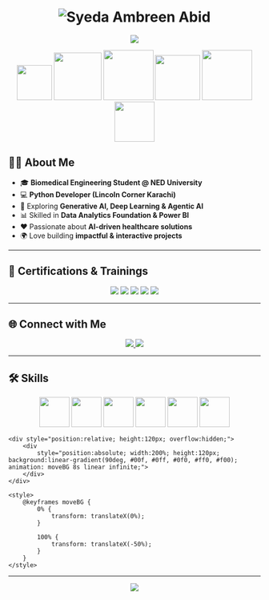 
<h1 align="center">
  <img src="https://readme-typing-svg.herokuapp.com?font=Dancing+Script&weight=700&size=60&pause=1000&color=#061578&center=true&vCenter=true&width=700&lines=Syeda+Ambreen+Abid" alt="Syeda Ambreen Abid" />
</h1>

<p align="center">
  <a href="https://github.com/Syeda-Ambreen-Abid">
    <img src="https://readme-typing-svg.herokuapp.com?font=Roboto+Slab&weight=700&size=31&pause=600&color=#061578&center=true&vCenter=true&width=700&lines=Biomedical+Engineer+%7C+Python+Developer;AI+Enthusiast+%7C+Agentic+AI+Learner;Generative+AI+%26+Deep+Learning+Explorer;Aspiring+Data Analyst | Power BI Enthusiast" >
  </a>
</p>


<p align="center">
  <img src="https://cdn.jsdelivr.net/gh/devicons/devicon/icons/python/python-original.svg" width="70" />
  <img src="https://cdn.educba.com/academy/wp-content/uploads/2020/01/Deep-Learning.jpg" width="95" />
  <img src="https://encrypted-tbn0.gstatic.com/images?q=tbn:ANd9GcQreBNASZVyRbrzKbBF75VPZeSAm3KS8_tp2A&s" width="100" />
  <img src="https://encrypted-tbn0.gstatic.com/images?q=tbn:ANd9GcRdz6YodKm5f6f3uOVf69tUpuYOt7_94HUAfg&s" width="90" />
  <img src="https://pub-e93d5c9fdf134c89830082377f6df465.r2.dev/2025/01/Generative-AI-edited.webp" width="100" />
  <img src="https://encrypted-tbn0.gstatic.com/images?q=tbn:ANd9GcRzjfBrmgqGx1J5e7OZDHtuJ4PNNUXwgIFugw&s" width="80" />
</p>


## 👩‍💻 About Me  
- 🎓 **Biomedical Engineering Student @ NED University**  
- 💻 **Python Developer (Lincoln Corner Karachi)**  
- 🧠 Exploring **Generative AI, Deep Learning & Agentic AI**  
- 📊 Skilled in **Data Analytics Foundation & Power BI**  
- ❤️ Passionate about **AI-driven healthcare solutions**  
- 🌍 Love building **impactful & interactive projects**  

---

## 📜 Certifications & Trainings  

<p align="center">
  <img src="https://img.shields.io/badge/Biomedical%20Engineering-NED%20University-000000?style=for-the-badge&logo=graduated&logoColor=FF0000" />
  <img src="https://img.shields.io/badge/Python%20Programming-Lincoln%20Corner%20Karachi-1E90FF?style=for-the-badge&logo=python&logoColor=FFFFFF" />
  <img src="https://img.shields.io/badge/Generative%20AI%20%26%20Deep%20Learning-Saylani%20Mass%20IT-FF0000?style=for-the-badge&logo=openai&logoColor=000000" />
  <img src="https://img.shields.io/badge/Agentic%20AI-Saylani%20Mass%20IT-000000?style=for-the-badge&logo=ai&logoColor=1E90FF" />
  <img src="https://img.shields.io/badge/Data%20Analytics-Bano%20Qabil-1E90FF?style=for-the-badge&logo=powerbi&logoColor=FFB900" />
</p>

---

## 🌐 Connect with Me  

<p align="center">
  <a href="mailto:scabid06l@gmail.com">
    <img src="https://img.shields.io/badge/-Email-000000?style=for-the-badge&logo=gmail&logoColor=FF0000">
  </a>
  <a href="https://www.linkedin.com/in/syeda-ambreen-abid-3507322a3">
    <img src="https://img.shields.io/badge/LinkedIn-000000?style=for-the-badge&logo=linkedin&logoColor=1E90FF">
  </a>
</p>

---

## 🛠 Skills

<p align="center">
  <img src="https://cdn.jsdelivr.net/gh/devicons/devicon/icons/python/python-original.svg" width="60" />
  <img src="https://cdn.educba.com/academy/wp-content/uploads/2020/01/Deep-Learning.jpg" width="60" />
  <img src="https://encrypted-tbn0.gstatic.com/images?q=tbn:ANd9GcQreBNASZVyRbrzKbBF75VPZeSAm3KS8_tp2A&s" width="60" />
  <img src="https://encrypted-tbn0.gstatic.com/images?q=tbn:ANd9GcRdz6YodKm5f6f3uOVf69tUpuYOt7_94HUAfg&s" width="60" />
  <img src="https://pub-e93d5c9fdf134c89830082377f6df465.r2.dev/2025/01/Generative-AI-edited.webp" width="60" />
  <img src="https://encrypted-tbn0.gstatic.com/images?q=tbn:ANd9GcRzjfBrmgqGx1J5e7OZDHtuJ4PNNUXwgIFugw&s" width="60" />
</p>

 <!-- Fun Background Animation -->
    <div style="position:relative; height:120px; overflow:hidden;">
        <div
            style="position:absolute; width:200%; height:120px; background:linear-gradient(90deg, #00f, #0ff, #0f0, #ff0, #f00); animation: moveBG 8s linear infinite;">
        </div>
    </div>

    <style>
        @keyframes moveBG {
            0% {
                transform: translateX(0%);
            }

            100% {
                transform: translateX(-50%);
            }
        }
    </style>
</body>

</html>

---

<!-- Footer -->
<p align="center">
  <img src="https://capsule-render.vercel.app/api?type=waving&color=0:1E90FF,50:000000,100:FF0000&height=120&section=footer" />
</p>
